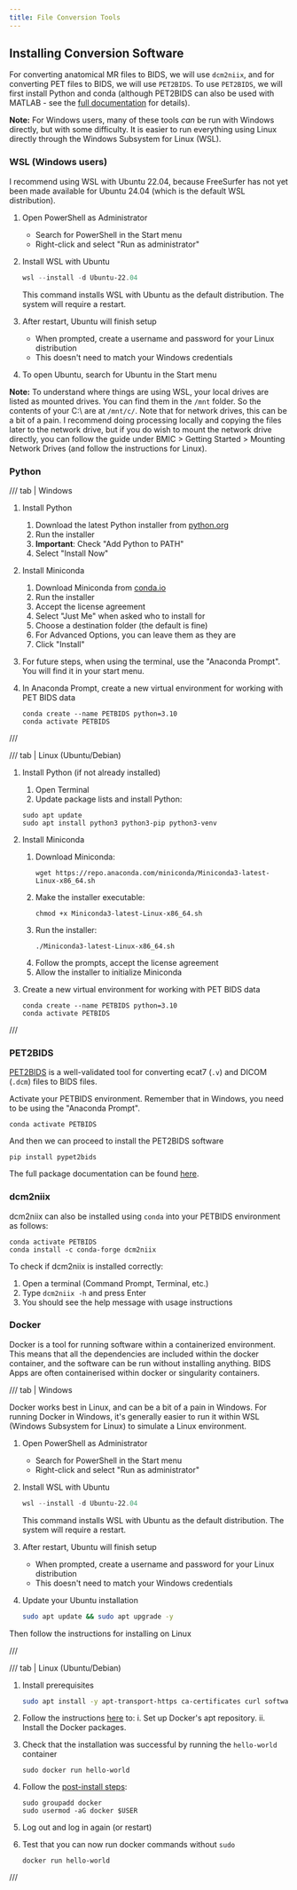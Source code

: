```yaml
---
title: File Conversion Tools
---
```


## Installing Conversion Software

For converting anatomical MR files to BIDS, we will use `dcm2niix`, and for converting PET files to BIDS, we will use `PET2BIDS`.  To use `PET2BIDS`, we will first install Python and conda (although PET2BIDS can also be used with MATLAB - see the [full documentation](https://pet2bids.readthedocs.io/en/latest/index.html#) for details).

**Note:** For Windows users, many of these tools *can* be run with Windows directly, but with some difficulty. It is easier to run everything using Linux directly through the Windows Subsystem for Linux (WSL).

### WSL (Windows users)

I recommend using WSL with Ubuntu 22.04, because FreeSurfer has not yet been made available for Ubuntu 24.04 (which is the default WSL distribution).

1. Open PowerShell as Administrator
   - Search for PowerShell in the Start menu
   - Right-click and select "Run as administrator"

2. Install WSL with Ubuntu
   ```powershell
   wsl --install -d Ubuntu-22.04
   ```
   This command installs WSL with Ubuntu as the default distribution. The system will require a restart.

3. After restart, Ubuntu will finish setup
   - When prompted, create a username and password for your Linux distribution
   - This doesn't need to match your Windows credentials

4. To open Ubuntu, search for Ubuntu in the Start menu

**Note:** To understand where things are using WSL, your local drives are listed as mounted drives. You can find them in the `/mnt` folder.  So the contents of your C:\ are at `/mnt/c/`.  Note that for network drives, this can be a bit of a pain. I recommend doing processing locally and copying the files later to the network drive, but if you do wish to mount the network drive directly, you can follow the guide under BMIC > Getting Started > Mounting Network Drives (and follow the instructions for Linux).


### Python

/// tab | Windows

1. Install Python

    1. Download the latest Python installer from [python.org](https://www.python.org/downloads/windows/)
    2. Run the installer
    3. **Important**: Check "Add Python to PATH"
    4. Select "Install Now"

2. Install Miniconda

    1. Download Miniconda from [conda.io](https://docs.conda.io/en/latest/miniconda.html)
    2. Run the installer
    3. Accept the license agreement
    4. Select "Just Me" when asked who to install for
    5. Choose a destination folder (the default is fine)
    6. For Advanced Options, you can leave them as they are
    7. Click "Install"

3. For future steps, when using the terminal, use the "Anaconda Prompt". You will find it in your start menu.

4. In Anaconda Prompt, create a new virtual environment for working with PET BIDS data
    ```
    conda create --name PETBIDS python=3.10
    conda activate PETBIDS
    ```

///

/// tab | Linux (Ubuntu/Debian)

1. Install Python (if not already installed)

    1. Open Terminal
    2. Update package lists and install Python:
   ```
   sudo apt update
   sudo apt install python3 python3-pip python3-venv
   ```

2. Install Miniconda

    1. Download Miniconda:
       ```
       wget https://repo.anaconda.com/miniconda/Miniconda3-latest-Linux-x86_64.sh
       ```
    2. Make the installer executable:
       ```
       chmod +x Miniconda3-latest-Linux-x86_64.sh
       ```
    3. Run the installer:
       ```
       ./Miniconda3-latest-Linux-x86_64.sh
       ```
    4. Follow the prompts, accept the license agreement
    5. Allow the installer to initialize Miniconda

3. Create a new virtual environment for working with PET BIDS data
    ```
    conda create --name PETBIDS python=3.10
    conda activate PETBIDS
    ```

///

### PET2BIDS

[PET2BIDS](https://github.com/openneuropet/PET2BIDS) is a well-validated tool for converting ecat7 (`.v`) and DICOM (`.dcm`) files to BIDS files.

Activate your PETBIDS environment. Remember that in Windows, you need to be using the "Anaconda Prompt".
```
conda activate PETBIDS
```

And then we can proceed to install the PET2BIDS software

```{bash}
pip install pypet2bids
```

The full package documentation can be found [here](https://pet2bids.readthedocs.io/en/latest/index.html#).

### dcm2niix

dcm2niix can also be installed using `conda` into your PETBIDS environment as follows:

```
conda activate PETBIDS
conda install -c conda-forge dcm2niix
```

To check if dcm2niix is installed correctly:

1. Open a terminal (Command Prompt, Terminal, etc.)
2. Type `dcm2niix -h` and press Enter
3. You should see the help message with usage instructions

### Docker

Docker is a tool for running software within a containerized environment. This means that all the dependencies are included within the docker container, and the software can be run without installing anything. BIDS Apps are often containerised within docker or singularity containers.

/// tab | Windows

Docker works best in Linux, and can be a bit of a pain in Windows. For running Docker in Windows, it's generally easier to run it within WSL (Windows Subsystem for Linux) to simulate a Linux environment.

1. Open PowerShell as Administrator
   - Search for PowerShell in the Start menu
   - Right-click and select "Run as administrator"

2. Install WSL with Ubuntu
   ```powershell
   wsl --install -d Ubuntu-22.04
   ```
   This command installs WSL with Ubuntu as the default distribution. The system will require a restart.

3. After restart, Ubuntu will finish setup
   - When prompted, create a username and password for your Linux distribution
   - This doesn't need to match your Windows credentials

4. Update your Ubuntu installation
   ```bash
   sudo apt update && sudo apt upgrade -y
   ```

Then follow the instructions for installing on Linux

///

/// tab | Linux (Ubuntu/Debian)

1. Install prerequisites

   ```bash
   sudo apt install -y apt-transport-https ca-certificates curl software-properties-common
   ```

2. Follow the instructions [here](https://docs.docker.com/engine/install/ubuntu/#install-using-the-repository) to:
    i. Set up Docker's apt repository.
    ii. Install the Docker packages.


3. Check that the installation was successful by running the  `hello-world` container

    ```
    sudo docker run hello-world
    ```

4. Follow the [post-install steps](https://docs.docker.com/engine/install/linux-postinstall/):

     ```
     sudo groupadd docker
     sudo usermod -aG docker $USER
     ```

5. Log out and log in again (or restart)

6. Test that you can now run docker commands without `sudo`

    ```
    docker run hello-world
    ```

///
